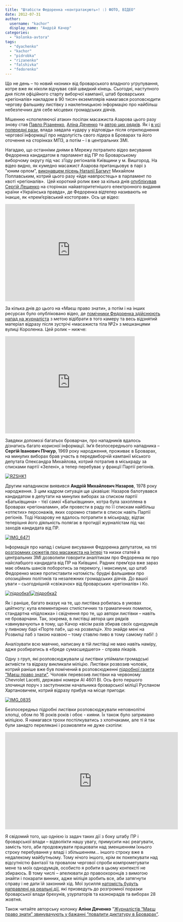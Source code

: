 ```yaml
---
title: "Штабісти Федоренка «контратакують»! :) ФОТО, ВІДЕО"
date: 2012-07-31
author: 
  username: "kachor"
  display_name: "Андрій Качор"
categories: 
  - "kolonka-avtora"
tags: 
  - "dyachenko"
  - "kachor"
  - "pidrobka"
  - "rizanenko"
  - "falshivka"
  - "fedorenko"
---
```


Що не день – то новий «коник» від броварського владного угрупування, котре вже як ніколи відчуває свій швидкий кінець. Сьогодні, наступного дня після офіційного старту виборчої кампанії, штаб броварських «регіоналів» накладом в 90 тисяч екземплярів намагався розповсюдити чергову фальшиву листівку з наклепницькою інформацію про найбільш небезпечних для себе місцевих громадських діячів.

Мішенню «спопеляючої атаки» посіпак масажиста Азарова цього разу знову став [Павло Різаненко](https://mpz.brovary.org/author/pavriz/), [Аліна Дяченко](https://mpz.brovary.org/author/aleechka/) та [автор цих рядків](https://mpz.brovary.org/author/kachor/). Як і [в усі попередні рази](https://mpz.brovary.org/?s=%D0%BF%D1%96%D0%B4%D1%80%D0%BE%D0%B1%D0%BA%D0%B0&x=0&y=0), влада завдала «удару у відповідь» після оприлюднення чергової інформації про недолугість свого лідера в Броварах та його оточення на сторінках МПЗ, а потім – і в центральних ЗМІ.

Нагадаю, що останніми днями в Мережу потрапило відео висування Федоренка кандидатом в парламент від ПР по Броварському виборчому округу під час з’їзду регіоналів Київщини у м. Вишгород. На відео видно, як кумедно масажист Азарова пританцьовує в парі з "юним орлом", [виконавцем пісень Наталії Багмут](https://www.pisni.org.ua/songs/2126591.html) Михайлом Поплавським, котрий цього разу «йде навпростець» в парламент по квоті «регіоналів».  Цей короткий ролик вже за кілька днів [опублікував Сергій Лещенко](https://www.pravda.com.ua/articles/2012/07/27/6969628/) на сторінках найавторитетнішого електронного видання країни «Українська правда», де Федоренка відтепер називають не інакше, як «прем’єрівський костоправ». Ось це відео:

<iframe src="https://www.youtube.com/embed/mu7lzbgwzNg" frameborder="0" width="420" height="315"></iframe>

За кілька днів до цього на «Маєш право знати», а потім і на інших ресурсах було опубліковано відео, де [помічники Федоренка здійснюють напад на журналіста](https://mpz.brovary.org/biki-fedorenka-vzhe-za-dobroyu-traditsiyeyu-napali-na-zhurnalistiv/) з метою відібрати в того камеру та весь відзнятий матеріал відразу після зустрічі «масажиста тіла №2» з мешканцями вулиці Короленка. Цей ролик – нижче:

<iframe src="https://www.youtube.com/embed/JmSx193ccjc" frameborder="0" width="420" height="315"></iframe>

Завдяки допомозі багатьох броварчан, про нападників вдалось дізнатись багато корисної інформації. Ім’я безпосереднього нападника – **Сергій Іванович Пічкур**, 1969 року народження, проживає в Броварах, на минулих виборах брав участь в передвиборчій кампанії міського депутата Олександра Михайлова, котрий потрапив в міськраду за списками партії «Зелені», а тепер перебуває у фракції Партії регіонів.

[![](https://mpz.brovary.org/wp-content/uploads/2012/07/RZSHK11.jpg "RZSHK1")](https://mpz.brovary.org/wp-content/uploads/2012/07/RZSHK11.jpg)

Другим нападником виявився **Андрій Михайлович Назаров**, 1978 року народження. З цим кадром ситуація ще цікавіше: Назаров балотувався кандидатом в депутати на минулих виборах за списком партії «Батьківщина» - тієї самої «Батьківщини», котра була захоплена в Броварах «регіоналами», аби провести в раду по її спискам найбільш «отпєтих» персонажів, яких соромно ставити в список навіть Партії регіонів. Тоді Назарову не вдалось потрапити в міськраду, відтак теперішня його діяльність полягає в протидії журналістам під час заходів кандидата від ПР.

[![](https://mpz.brovary.org/wp-content/uploads/2012/07/IMG_64711.jpg "IMG_6471")](https://mpz.brovary.org/wp-content/uploads/2012/07/IMG_64711.jpg)

Інформація про напад і смішне висування Федоренка депутатом, на тлі [розгромних сюжетів про масажиста на Інтері](https://mpz.brovary.org/telekanal-inter-pokazav-seriyu-syuzhetiv-pro-zemelni-oborudki-u-brovarah/) та низки статей в центральних ЗМІ дозволили говорити аналітикам про Федоренка як про найслабшого кандидата від ПР на Київщині. Радник прем’єра вже зараз має обмаль шансів поборотись за перемогу, і максимум, що штаб Федоренко може протиставити натомість: брудні фальшивки про опозиційних політиків та незалежних громадських діячів. До вашої уваги – сьогоднішній «свіжачок» від броварських «регіоналів» і Ко.

[![](https://mpz.brovary.org/wp-content/uploads/2012/07/bez-imeni_3107201211462800.jpg "підробка1")](https://mpz.brovary.org/wp-content/uploads/2012/07/bez-imeni_3107201211462800.jpg)[![](https://mpz.brovary.org/wp-content/uploads/2012/07/bez-imeni_3107201211470100.jpg "підробка2")](https://mpz.brovary.org/wp-content/uploads/2012/07/bez-imeni_3107201211470100.jpg)

Як і раніше, багато вказує на те, що листівка робилась в умовах цейтноту: купа елементарних стилістичних та граматичних помилок, стандартна «підложка» і свідчення про те, що автори листівки – навіть не броварчани. Так, зокрема, в листівці автора цих рядків «звинувачують» в тому, що Качор «вісім разів збирав своїх однодумців у пивному барі «Порте паб», що на розвилці». Хто знайде мені на Розвилці паб з такою назвою – тому ставлю пиво в тому самому пабі! :)

Аналізувати всю маячню, написану в тій листівці не маю навіть наміру, адже розбиратись в «бреде сумасшедшего» - справа лікарів.

Одну з груп, які розповсюджували ці листівки упіймали громадські активісти та відразу викликали міліцію. Листівки розвозив чоловік, котрий раніше вже був помічений в розповсюдженні [підробної газети "Маєш право знати"](https://mpz.brovary.org/prodovzhennya-falsifikatsiy-u-brovarah-viyshla-falshiva-gazeta-mayesh-pravo-znati/). Чоловік перевозив листівки на червоному Chevrolet Lacetti, державні номери АІ 4601 ВІ. Ось фото першого злочинця поруч з заступником начальника броварської міліції Русланом Хартановичем, котрий відразу прибув на місце пригоди:

[![](https://mpz.brovary.org/wp-content/uploads/2012/07/IMG_0835.jpg "IMG_0835")](https://mpz.brovary.org/wp-content/uploads/2012/07/IMG_0835.jpg)

Безпосередньо підробні листівки розповсюджували неповнолітні хлопці, обом по 16 років років і обоє - кияни. Їх також було затримано міліцією. Я намагався трохи поспілкуватись з хлопчаками, але ті й так були занадто перелякані і розмовляти не дуже схотіли:

<iframe src="https://www.youtube.com/embed/D7seJFh7oaQ" frameborder="0" width="560" height="315"></iframe>

Я свідомий того, що однією із задач таких дії з боку штабу ПР і броварської влади – відволікти нашу увагу, примусити нас реагувати, замість того, аби продовжувати працювати над зменшенням їхнього строку перебування у владі і збільшенням… іншого строку вже в недалекому майбутньому. Тому нічого іншого, крім як покепкувати над відсутністю фантазії та провалом чергової спроби компрометувати мене та моїх однодумців, особисто я робити в цьому контексті не збираюсь. В тому числі – апелювати до правоохоронців з вимогою знайти і покарати винних, адже міліція зробить все, аби затягнути справу і не дати їй законний хід. Мої зусилля [натомість будуть направлені на реальні дії](https://mpz.brovary.org/ya-ydu-z-mpz-i-perehodzhu-v-nastup/), які призведуть до розгромної поразки броварської влади брехунів, узурпаторів та казнокрадів та виборах 28 жовтня.

Також читайте авторську колонку **Аліни Дяченко** "[Журналістів “Маєш право знати” звинувачують у бажанні “повалити диктатуру в Броварах”](https://mpz.brovary.org/zhurnalistiv-mayesh-pravo-znati-zvinuvachuyut-u-bazhanni-povaliti-diktaturu-v-brovarah/ "Permanent Link to Журналістів “Маєш право знати” звинувачують у бажанні “повалити диктатуру в Броварах”").
